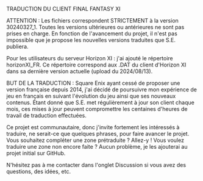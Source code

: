 TRADUCTION DU CLIENT FINAL FANTASY XI

ATTENTION : Les fichiers correspondent STRICTEMENT à la version 30240327_1. Toutes les versions ultérieures ou antérieures ne sont pas prises en charge. En fonction de l'avancement du projet, il n'est pas impossible que je propose les nouvelles versions traduites que S.E. publiera.

Pour les utilisateurs du serveur Horizon XI : j'ai ajouté le répertoire horizonXI_FR. Ce répertoire correspond aux .DAT du client d'Horizon XI dans sa dernière version actuelle (upload du 2024/08/13).

BUT DE LA TRADUCTION :
Square Enix ayant cessé de proposer une version française depuis 2014, j'ai décidé de poursuivre mon expérience de jeu en français en suivant l'évolution du jeu ainsi que ses nouveaux contenus. Étant donné que S.E. met régulièrement à jour son client chaque mois, ces mises à jour peuvent compromettre les centaines d'heures de travail de traduction effectuées.

Ce projet est communautaire, donc j'invite fortement les intéressés à traduire, ne serait-ce que quelques phrases, pour faire avancer le projet. Vous souhaitez compléter une zone prétraduite ? Allez-y ! Vous voulez traduire une zone non encore faite ? Aucun problème, je les ajouterai au projet initial sur GitHub.

N'hésitez pas à me contacter dans l'onglet Discussion si vous avez des questions, des idées, etc.
